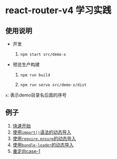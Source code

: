 # react-router-v4 学习实践

## 使用说明

* 开发

  1. `npm start src/demo-x`

* 预览生产构建

  1. `npm run build`

  2. `npm run serve src/demo-x/dist`

`x`: 表示demo目录名后面的序号

## 例子

1.  [快速开始](./src/demo-1)
2.  [使用`import()`语法的动态导入](./src/demo-2)
3.  [使用`require.ensure`的动态导入](./src/demo-3)
4.  [使用`bundle-loader`的动态导入](./src/demo-4)
5.  [重定向case-1](./src/demo-5)
